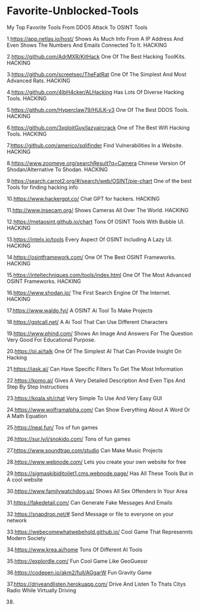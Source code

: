 # Favorite-Unblocked-Tools
My Top Favorite Tools From DDOS Attack To OSINT Tools

1.https://app.netlas.io/host/ Shows As Much Info From A IP Address And Even Shows The Numbers And Emails Connected To It. HACKING

2.https://github.com/AdrMXR/KitHack  One Of The Best Hacking ToolKits. HACKING

3.https://github.com/screetsec/TheFatRat One Of The Simplest And Most Advanced Rats. HACKING

4.https://github.com/4lbH4cker/ALHacking Has Lots Of Diverse Hacking Tools. HACKING

5.https://github.com/Hyperclaw79/HULK-v3 One Of The Best DDOS Tools. HACKING

6.https://github.com/3xploitGuy/lazyaircrack One of The Best Wifi Hacking Tools. HACKING

7.https://github.com/americo/sqlifinder Find Vulnerabilities In a Website. HACKING

8.https://www.zoomeye.org/searchResult?q=Camera Chinese Version Of Shodan/Alternative To Shodan. HACKING

9.https://search.carrot2.org/#/search/web/OSINT/pie-chart One of the best Tools for finding hacking info

10.https://www.hackergpt.co/ Chat GPT for hackers. HACKING

11.http://www.insecam.org/ Shows Cameras All Over The World. HACKING

12.https://metaosint.github.io/chart Tons Of OSINT Tools With Bubble UI. HACKING

13.https://intelx.io/tools Every Aspect Of OSINT Including A Lazy UI. HACKING

14.https://osintframework.com/ One Of The Best OSINT Frameworks. HACKING

15.https://inteltechniques.com/tools/index.html One Of The Most Advanced OSINT Frameworks. HACKING

16.https://www.shodan.io/ The First Search Engine Of The Internet. HACKING

17.https://www.waldo.fyi/ A OSINT Ai Tool To Make Projects

18.https://gptcall.net/ A Ai Tool That Can Use Different Characters

19.https://www.phind.com/ Shows An Image And Answers For The Question Very Good For Educational Purpose.

20.https://pi.ai/talk One Of The Simplest AI That Can Provide Insight On Hacking

21.https://iask.ai/ Can Have Specific Filters To Get The Most Information

22.https://komo.ai/ Gives A Very Detailed Description And Even Tips And Step By Step Instructions

23.https://koala.sh/chat Very Simple To Use And Very Easy GUI

24.https://www.wolframalpha.com/ Can Show Everything About A Word Or A Math Equation

25.https://neal.fun/ Tos of fun games

26.https://sur.ly/i/snokido.com/ Tons of fun games

27.https://www.soundtrap.com/studio Can Make Music Projects

28.https://www.webnode.com/ Lets you create your own website for free

29.https://sigmaskibiditoilet1.cms.webnode.page/ Has All These Tools But in A cool website

30.https://www.familywatchdog.us/ Shows All Sex Offenders In Your Area

31.https://fakedetail.com/ Can Generate Fake Messages And Emails

32.https://snapdrop.net/# Send Message or file to everyone on your network

33.https://webecomewhatwebehold.github.io/ Cool Game That Represennts Modern Society

34.https://www.krea.ai/home Tons Of Different AI Tools

35.https://explordle.com/ Fun Cool Game Like GeoGuessr

36.https://codepen.io/akm2/full/AGgarW Fun Gravity Game

37.https://driveandlisten.herokuapp.com/ Drive And Listen To Thats Citys Radio While Virtually Driving

38.


